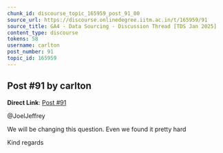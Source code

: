 ```yaml
---
chunk_id: discourse_topic_165959_post_91_00
source_url: https://discourse.onlinedegree.iitm.ac.in/t/165959/91
source_title: GA4 - Data Sourcing - Discussion Thread [TDS Jan 2025]
content_type: discourse
tokens: 58
username: carlton
post_number: 91
topic_id: 165959
---
```


## Post #91 by carlton

**Direct Link**: [Post #91](https://discourse.onlinedegree.iitm.ac.in/t/165959/91)

@JoelJeffrey

We will be changing this question. Even we found it pretty hard

Kind regards
